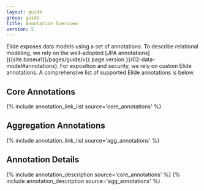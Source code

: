 ```yaml
---
layout: guide
group: guide
title: Annotation Overview
version: 5
---
```

<style>
.annotation-list {
    font-size: 14pt;
    margin: 0 auto;
    max-width: 800px;
}

.annotation-list .list-label {
    font-weight: bold;
}

.annotation-list .list-value {
    margin-left: 10px;
}

.annotation-list .code-font {
    font-family: "Courier New", Courier, monospace;
    margin-left: 10px;
}
</style>

Elide exposes data models using a set of annotations. To describe relational modeling, we rely on the well-adopted [JPA annotations]({{site.baseurl}}/pages/guide/v{{ page.version }}/02-data-model#annotations). For exposition and security, we rely on custom Elide annotations. A comprehensive list of supported Elide annotations is below.

## Core Annotations

{% include annotation_link_list source='core_annotations' %}

## Aggregation Annotations

{% include annotation_link_list source='agg_annotations' %}

## Annotation Details

{% include annotation_description source='core_annotations' %}
{% include annotation_description source='agg_annotations' %}
